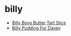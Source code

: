 # billy

 * [Billy Boys Butter Tart Slice](../../index/b/billy-boys-butter-tart-slice.json)
 * [Billy Pudding For Davey](../../index/b/billy-pudding-for-davey.json)
